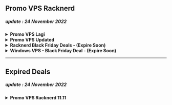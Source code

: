 ## Promo VPS Racknerd 
##### update : 24 November 2022

<details>
<summary><b>Promo VPS Lagi</b></summary>

### 1.2 GB KVM VPS Special
```
1x vCPU Core
18 GB PURE SSD RAID-10 Storage
1.2 GB RAM
2000GB Monthly Premium Bandwidth
1Gbps Public Network Port
Full Root Admin Access
1 Dedicated IPv4 Address
KVM / SolusVM Control Panel - Reboot, Reinstall, Manage rDNS, & much more
Available in: Multiple Locations
JUST $14.88/YEAR - WOW!!
```
ORDER LINK: https://s.id/racknerd-670


### 2.5 GB KVM VPS Special
```
2x vCPU Cores
40 GB PURE SSD RAID-10 Storage
2.5 GB RAM
3000GB Monthly Premium Bandwidth
1Gbps Public Network Port
Full Root Admin Access
1 Dedicated IPv4 Address
KVM / SolusVM Control Panel - Reboot, Reinstall, Manage rDNS, & much more
Available in: Multiple Locations
JUST $25.88/YEAR - WOW!!
```
ORDER LINK: https://s.id/racknerd-671


### 3.5 GB KVM VPS Special
```
2x vCPU Core
60 GB PURE SSD RAID-10 Storage
3.5 GB RAM
6000GB Monthly Premium Bandwidth
1Gbps Public Network Port
Full Root Admin Access
1 Dedicated IPv4 Address
KVM / SolusVM Control Panel - Reboot, Reinstall, Manage rDNS, & much more
Available in:Multiple Locations
JUST $35.88/YEAR - WOW!!
```
ORDER LINK: https://s.id/racknerd-672

</details>

<details>
<summary><b>Promo VPS Updated</b></summary>

### 768 MB KVM VPS Special
```
1x vCPU Core
10 GB PURE SSD RAID-10 Storage
768 MB RAM
2000GB Monthly Premium Bandwidth
1Gbps Public Network Port
Full Root Admin Access
1 Dedicated IPv4 Address
KVM / SolusVM Control Panel - Reboot, Reinstall, Manage rDNS, & much more
Available in: Multiple Locations
JUST $11.88/YEAR - WOW!!
```
ORDER LINK: [Here](https://s.id/racknerd-679)

### 1 GB KVM VPS Special
```
1x vCPU Core
16 GB PURE SSD RAID-10 Storage
1 GB RAM
3000GB Monthly Premium Bandwidth
1Gbps Public Network Port
Full Root Admin Access
1 Dedicated IPv4 Address
KVM / SolusVM Control Panel - Reboot, Reinstall, Manage rDNS, & much more
Available in: Multiple Locations
JUST $14.98/YEAR - WOW!!
```
ORDER LINK: [Here](https://s.id/racknerd-680)

### 2 GB KVM VPS Special
```
2x vCPU Cores
25 GB PURE SSD RAID-10 Storage
2 GB RAM
4000GB Monthly Premium Bandwidth
1Gbps Public Network Port
Full Root Admin Access
1 Dedicated IPv4 Address
KVM / SolusVM Control Panel - Reboot, Reinstall, Manage rDNS, & much more
Available in:Multiple Locations
JUST $20.98/YEAR - WOW!!
```
ORDER LINK: [Here](https://s.id/racknerd-681)
</details>


<details>
<summary> <b>Racknerd Black Friday Deals - (Expire Soon)</b>
</summary>

### Black Friday #1
```
768 MB KVM VPS – $10.28 per YEAR!
1x vCPU Core
10 GB SSD Storage
768 MB RAM
1000GB Monthly Premium Bandwidth
1Gbps Public Network Port
Full Root Admin Access
1 Dedicated IPv4 Address
KVM / SolusVM Control Panel - Reboot, Reinstall, Manage rDNS, & much more
Available in MULTIPLE LOCATIONS!
JUST $10.28/Year - WOW!!
```
ORDER NOW: [Here](https://s.id/racknerd-bf1)

---
### Black Friday #2
```
1.5 GB KVM VPS – $16.88 per YEAR!
1 vCPU Core
30 GB SSD Storage
1.5 GB RAM
3000GB Monthly Premium Bandwidth
1Gbps Public Network Port
Full Root Admin Access
1 Dedicated IPv4 Address
KVM / SolusVM Control Panel - Reboot, Reinstall, Manage rDNS, & much more
Available in MULTIPLE LOCATIONS!
JUST $16.88/Year - WOW!!
```
ORDER NOW: [Here](https://s.id/racknerd-bf2)

---
### Black Friday #3
```
2.5 GB KVM VPS – $28.55 per YEAR!
2 vCPU Cores
60 GB SSD Storage
2.5 GB RAM
7000GB Monthly Premium Bandwidth
1Gbps Public Network Port
Full Root Admin Access
1 Dedicated IPv4 Address
KVM / SolusVM Control Panel - Reboot, Reinstall, Manage rDNS, & much more
Available in MULTIPLE LOCATIONS!
JUST $28.55/Year - WOW!!
```
ORDER NOW: [Here](https://s.id/racknerd-bf3)

---
### Black Friday #4
```
3.5 GB KVM VPS – $38.88 per YEAR!
2 vCPU Cores
80 GB SSD Storage
3.5 GB RAM
10,000GB Monthly Premium Bandwidth
1Gbps Public Network Port
Full Root Admin Access
1 Dedicated IPv4 Address
KVM / SolusVM Control Panel - Reboot, Reinstall, Manage rDNS, & much more
Available in MULTIPLE LOCATIONS!
JUST $38.88/Year - WOW!!
```
ORDER NOW: [Here](https://s.id/racknerd-bf4)

---
### Black Friday #5
```
4.5 GB KVM VPS – $48.77 per YEAR!
3 vCPU Cores
100 GB SSD Storage
4.5 GB RAM
12,000GB Monthly Premium Bandwidth
1Gbps Public Network Port
Full Root Admin Access
1 Dedicated IPv4 Address
KVM / SolusVM Control Panel - Reboot, Reinstall, Manage rDNS, & much more
Available in MULTIPLE LOCATIONS!
JUST $48.77/Year - WOW!!
```
ORDER NOW: [Here](https://s.id/racknerd-bf5)

</details>

<details>
<summary> <b>Windows VPS - Black Friday Deal - (Expire Soon)</b>
</summary>

### Windows #1
```
1 vCPU AMD Ryzen Core
35 GB NVMe Storage
2 GB RAM
2,000GB Monthly Premium Bandwidth
1Gbps Public Network Port
Full Administrator Access
Remote Desktop (RDP) Access
1 Dedicated IPv4 Address
KVM / SolusVM Control Panel - Reboot, Reinstall, Manage rDNS, & much more
Available in MULTIPLE LOCATIONS!
JUST $60/Year - WOW!!
```
ORDER NOW: [https://s.id/racknerd-win01](https://s.id/racknerd-win01)

---
### Windows #2
```
2x vCPU AMD Ryzen Cores
60 GB NVMe Storage
3.5 GB RAM
3500 GB Monthly Transfer
1Gbps Network Port
Full Administrator Access
Remote Desktop (RDP) Access
1 Dedicated IPv4 Address
KVM / SolusVM Control Panel
Available in: Multiple Locations
ONLY $99.00/YEAR!
```
ORDER NOW: [https://s.id/racknerd-win02](https://s.id/racknerd-win02)

---
### Windows #3
```
3x vCPU AMD Ryzen Cores
150 GB NVMe Storage
8 GB RAM
10,000 GB Monthly Transfer
1Gbps Network Port
Full Administrator Access
Remote Desktop (RDP) Access
1 Dedicated IPv4 Address
KVM / SolusVM Control Panel
Available in: Multiple Locations
ONLY $219.00/YEAR!
```
ORDER NOW: [https://s.id/racknerd-win03](https://s.id/racknerd-win03)

</details>

---
## Expired Deals
##### update : 24 November 2022
<details>
<summary><b>Promo VPS Racknerd 11.11</b></summary>

---
### 1.11 GB KVM VPS
```
1x vCPU Core
11 GB PURE SSD RAID-10 Storage
1.11 GB RAM
3000GB Monthly Premium Bandwidth
1Gbps Public Network Port
Full Root Admin Access
1 Dedicated IPv4 Address
KVM / SolusVM Control Panel - Reboot, Reinstall, Manage rDNS, & much more
Available in: Multiple Locations
JUST $11.11/YEAR - WOW!!
```
ORDER LINK: [https://s.id/racknerd-111](https://s.id/racknerd-111)

---
### 2.11 GB KVM VPS
```
1x vCPU Core
21 GB PURE SSD RAID-10 Storage
2.11 GB RAM
4000GB Monthly Premium Bandwidth
1Gbps Public Network Port
Full Root Admin Access
1 Dedicated IPv4 Address
KVM / SolusVM Control Panel - Reboot, Reinstall, Manage rDNS, & much more
Available in: Multiple Locations
JUST $17.11/YEAR - WOW!!
```
ORDER LINK: [https://s.id/racknerd-211](https://s.id/racknerd-211)

---
### 3.11 GB KVM VPS
```
2x vCPU Cores
41 GB PURE SSD RAID-10 Storage
3.11 GB RAM
5000GB Monthly Premium Bandwidth
1Gbps Public Network Port
Full Root Admin Access
1 Dedicated IPv4 Address
KVM / SolusVM Control Panel - Reboot, Reinstall, Manage rDNS, & much more
Available in:Multiple Locations
JUST $29.11/YEAR - WOW!!
```
ORDER LINK: [https://s.id/racknerd-311](https://s.id/racknerd-311)

---
### 4.11 GB KVM VPS
```
3x vCPU Cores
61 GB PURE SSD RAID-10 Storage
4.11 GB RAM
8000GB Monthly Premium Bandwidth
1Gbps Public Network Port
Full Root Admin Access
1 Dedicated IPv4 Address
KVM / SolusVM Control Panel - Reboot, Reinstall, Manage rDNS, & much more
Available in:Multiple Locations
JUST $48.11/YEAR - WOW!!
```
ORDER LINK: [https://s.id/racknerd-411](https://s.id/racknerd-411)

---
| No 	| vCPU 	| Storage                	| RAM     	| Bandwidth 	| Price          	| Link                      	|
|----	|------	|------------------------	|---------	|-----------	|----------------	|---------------------------	|
| 1  	| 1x   	| 11 GB Pure SSD RAID-10 	| 1.11 GB 	| 3000 GB/m 	| 11.11 USD/year 	| https://s.id/racknerd-111 	|
| 2  	| 1x   	| 21 GB Pure SSD RAID-10 	| 2.11 GB 	| 4000 GB/m 	| 17.11 USD/year 	| https://s.id/racknerd-211 	|
| 3  	| 2x   	| 41 GB Pure SSD RAID-10 	| 3.11 GB 	| 5000 GB/m 	| 29.11 USD/year 	| https://s.id/racknerd-311 	|
| 4  	| 3x   	| 61 GB Pure SSD RAID-10 	| 4.11 GB 	| 8000 GB/m 	| 48.11 USD/year 	| https://s.id/racknerd-411 	|

</details>
